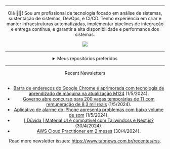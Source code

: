<div align="center">
<hr>
<p>Olá 👋🏾! Sou um profissional de tecnologia focado em análise de sistemas, sustentação de sistemas, DevOps, e CI/CD. Tenho experiência em criar e manter infraestruturas automatizadas, implementar pipelines de integração e entrega contínua, e garantir a alta disponibilidade e performance dos sistemas.</p>
  <img src="https://media.giphy.com/media/yAGIvCiwPJn5C/giphy.gif">
<hr>
  <details>
  <summary>Meus repositórios preferidos</summary>
  <br />
  Alguns dos meus melhores repositórios:
  <br />
<br />
  <ul><li><a href=https://github.com/RxJSVini/aluratube target="_blank" rel="noopener noreferrer">RxJSVini/aluratube</a> (<b>0</b> ✨ and <b>0</b> 🍴): Aluratube - Desenvolvido durante a imersão React da Alura no final de 2022</li><li><a href=https://github.com/RxJSVini/nlw-ia target="_blank" rel="noopener noreferrer">RxJSVini/nlw-ia</a> (<b>0</b> ✨ and <b>0</b> 🍴): Projeto desenvolvido durante a NLW IA - Usando a API da OPENAI</li>
<li>More coming soon :).</li>
</ul>
  </details>
  <hr/>
    <summary>Recent Newsletters</summary>
  <br />
  <ul>
    <li><a href=https://www.tabnews.com.br/NewsletterOficial/barra-de-enderecos-do-google-chrome-e-aprimorada-com-tecnologia-de-aprendizado-de-maquina-na-atualizacao-m124 target="_blank" rel="noopener noreferrer">Barra de endereços do Google Chrome é aprimorada com tecnologia de aprendizado de máquina na atualização M124</a> (1/5/2024).</li><li><a href=https://www.tabnews.com.br/NewsletterOficial/governo-abre-concurso-para-200-vagas-temporarias-de-ti-com-remuneracao-de-8-3-mil-reais target="_blank" rel="noopener noreferrer">Governo abre concurso para 200 vagas temporárias de TI com remuneração de 8,3 mil reais</a> (1/5/2024).</li><li><a href=https://www.tabnews.com.br/NewsletterOficial/aplicativo-de-alarme-do-iphone-apresenta-problemas-com-baixo-volume-de-som target="_blank" rel="noopener noreferrer">Aplicativo de alarme do iPhone apresenta problemas com baixo volume de som</a> (1/5/2024).</li><li><a href=https://www.tabnews.com.br/AraujoFrontEndDeveloper/duvida-material-ui-e-compativel-com-tailwindcss-e-next-js target="_blank" rel="noopener noreferrer">[ Dúvida ] Material UI é compatível com Tailwindcss e Next.js?</a> (30/4/2024).</li><li><a href=https://www.tabnews.com.br/rodrigogmartins/aws-cloud-practitioner-em-2-meses target="_blank" rel="noopener noreferrer">AWS Cloud Practitioner em 2 meses</a> (30/4/2024).</li>
  </ul>
<p>Read more newsletter issues: <a href="https://www.tabnews.com.br/recentes/rss">https://www.tabnews.com.br/recentes/rss</a>.</p>
  </details>
